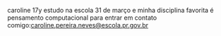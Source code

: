 caroline 
17y
estudo na escola 31 de março
e minha disciplina favorita é pensamento computacional
para entrar em contato comigo:caroline.pereira.neves@escola.pr.gov.br

